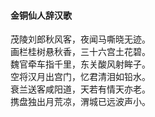 #### 金铜仙人辞汉歌

茂陵刘郎秋风客，夜闻马嘶晓无迹。  
画栏桂树悬秋香，三十六宫土花碧。  
魏官牵车指千里，东关酸风射眸子。  
空将汉月出宫门，忆君清泪如铅水。  
衰兰送客咸阳道，天若有情天亦老。  
携盘独出月荒凉，渭城已远波声小。
